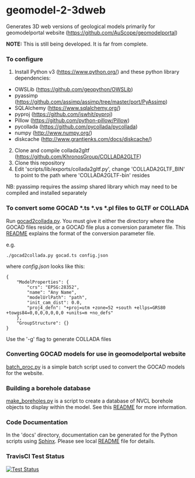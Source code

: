 # geomodel-2-3dweb

Generates 3D web versions of geological models primarily for geomodelportal website (https://github.com/AuScope/geomodelportal)

**NOTE:** This is still being developed. It is far from complete.

### To configure

1. Install Python v3 (https://www.python.org/) and these python library dependencies:
+ OWSLib (https://github.com/geopython/OWSLib)
+ pyassimp (https://github.com/assimp/assimp/tree/master/port/PyAssimp)
+ SQLAlchemy (https://www.sqlalchemy.org/)
+ pyproj (https://github.com/jswhit/pyproj)
+ Pillow (https://github.com/python-pillow/Pillow)
+ pycollada (https://github.com/pycollada/pycollada)
+ numpy (http://www.numpy.org/)
+ diskcache (http://www.grantjenks.com/docs/diskcache/)
2. Clone and compile collada2gltf (https://github.com/KhronosGroup/COLLADA2GLTF)
3. Clone this repository
4. Edit 'scripts/lib/exports/collada2gltf.py', change 'COLLADA2GLTF_BIN' to point to the path where 'COLLADA2GLTF-bin' resides

NB: pyassimp requires the assimp shared library which may need to be compiled and installed separately

### To convert some GOCAD *.ts *.vs *.pl files to GLTF or COLLADA

Run [gocad2collada.py](scripts/gocad2collada.py). You must give it either the directory where the GOCAD files reside, or a GOCAD file plus a conversion parameter file. This [README](scripts/input/README.md) explains the format of the conversion parameter file.   

e.g.
```
./gocad2collada.py gocad.ts config.json

```

where _config.json_ looks like this:

```
{
    "ModelProperties": {
        "crs": "EPSG:28352",
        "name": "Any Name",
        "modelUrlPath": "path",
        "init_cam_dist": 0.0,
        "proj4_defn": "+proj=utm +zone=52 +south +ellps=GRS80 +towgs84=0,0,0,0,0,0,0 +units=m +no_defs"
    },
    "GroupStructure": {}
}

```

Use the '-g' flag to generate COLLADA files

  
### Converting GOCAD models for use in geomodelportal website

[batch_proc.py](scripts/batch_proc.py) is a simple batch script used to convert the GOCAD models for the website.


### Building a borehole database

[make_boreholes.py](scripts/make_boreholes.py) is a script to create a database of NVCL borehole objects to display within the model. See this [README](scripts/README.md) for more information.

### Code Documentation

In the 'docs' directory, documentation can be generated for the Python scripts using [Sphinx](http://www.sphinx-doc.org/en/master/index.html). Please see local [README](docs/README) file for details.

### TravisCI Test Status

[![Test Status](https://travis-ci.com/AuScope/geomodel-2-3dweb.svg?branch=master)](https://travis-ci.com/AuScope/geomodel-2-3dweb)

